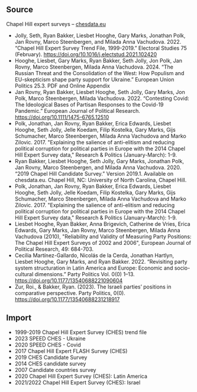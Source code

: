 ## Source

Chapel Hill expert surveys – [chesdata.eu](https://www.chesdata.eu/)

- Jolly, Seth, Ryan Bakker, Liesbet Hooghe, Gary Marks, Jonathan Polk, Jan Rovny, Marco Steenbergen, and Milada Anna Vachudova. 2022. “Chapel Hill Expert Survey Trend File, 1999-2019.” Electoral Studies 75 (February). https://doi.org/10.1016/j.electstud.2021.102420
- Hooghe, Liesbet, Gary Marks, Ryan Bakker, Seth Jolly, Jon Polk, Jan Rovny, Marco Steenbergen, Milada Anna Vachudova. 2024. “The Russian Threat and the Consolidation of the West: How Populism and EU-skepticism shape party support for Ukraine.” European Union Politics 25.3. PDF and Online Appendix
- Jan Rovny, Ryan Bakker, Liesbet Hooghe, Seth Jolly, Gary Marks, Jon Polk, Marco Steenbergen, Milada Vachudova. 2022. “Contesting Covid: The Ideological Bases of Partisan Responses to the Covid-19 Pandemic.” European Journal of Political Research. https://doi.org/10.1111/1475-6765.12510
- Polk, Jonathan, Jan Rovny, Ryan Bakker, Erica Edwards, Liesbet Hooghe, Seth Jolly, Jelle Koedam, Filip Kostelka, Gary Marks, Gijs Schumacher, Marco Steenbergen, Milada Anna Vachudova and Marko Zilovic. 2017. "Explaining the salience of anti-elitism and reducing political corruption for political parties in Europe with the 2014 Chapel Hill Expert Survey data," Research & Politics (January-March): 1-9.
- Ryan Bakker, Liesbet Hooghe, Seth Jolly, Gary Marks, Jonathan Polk, Jan Rovny, Marco Steenbergen, and Milada Anna Vachudova. 2020. “2019 Chapel Hill Candidate Survey.” Version 2019.1. Available on chesdata.eu. Chapel Hill, NC: University of North Carolina, Chapel Hill.
- Polk, Jonathan, Jan Rovny, Ryan Bakker, Erica Edwards, Liesbet Hooghe, Seth Jolly, Jelle Koedam, Filip Kostelka, Gary Marks, Gijs Schumacher, Marco Steenbergen, Milada Anna Vachudova and Marko Zilovic. 2017. "Explaining the salience of anti-elitism and reducing political corruption for political parties in Europe with the 2014 Chapel Hill Expert Survey data," Research & Politics (January-March): 1-9.
- Liesbet Hooghe, Ryan Bakker, Anna Brigevich, Catherine de Vries, Erica Edwards, Gary Marks, Jan Rovny, Marco Steenbergen, Milada Anna Vachudova (2010), "Reliability and Validity of Measuring Party Positions: The Chapel Hill Expert Surveys of 2002 and 2006", European Journal of Political Research, 49: 684-703.
- Cecilia Martínez-Gallardo, Nicolás de la Cerda, Jonathan Hartlyn, Liesbet Hooghe, Gary Marks, and Ryan Bakker. 2022. “Revisiting party system structuration in Latin America and Europe: Economic and socio-cultural dimensions.” Party Politics Vol. 0(0) 1–13. https://doi.org/10.1177/13540688221090604
- Zur, Roi., & Bakker, Ryan. (2023). The Israeli parties’ positions in comparative perspective. Party Politics, 0(0). https://doi.org/10.1177/13540688231218917

## Import

- 1999-2019 Chapel Hill Expert Survey (CHES) trend file
- 2023 SPEED CHES - Ukraine
- 2020 SPEED CHES - Covid
- 2017 Chapel Hill Expert FLASH Survey (CHES)
- 2019 CHES Candidate Survey
- 2014 CHES candidate survey
- 2007 Candidate countries survey
- 2020 Chapel Hill Expert Survey (CHES): Latin America
- 2021/2022 Chapel Hill Expert Survey (CHES): Israel
